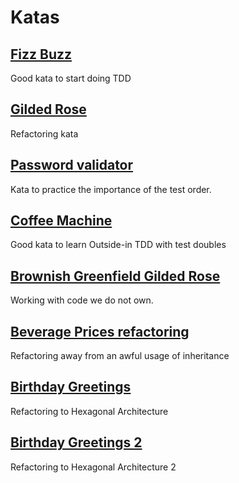 # Katas

## [Fizz Buzz](fizz-buzz/)
Good kata to start doing TDD

## [Gilded Rose](gilded-rose/)
Refactoring kata

## [Password validator](password-validator/)
Kata to practice the importance of the test order.

## [Coffee Machine](coffee-machine/)
Good kata to learn Outside-in TDD with test doubles

## [Brownish Greenfield Gilded Rose](brownish-greenfield-gilded-rose/)
Working with code we do not own.

## [Beverage Prices refactoring](refactoring-awful-inheritance-use-with-beverage-prices/)
Refactoring away from an awful usage of inheritance

## [Birthday Greetings](refactoring-to-hexagonal-architecture/)
Refactoring to Hexagonal Architecture

## [Birthday Greetings 2](refactoring-to-hexagonal-architecture-2/)
Refactoring to Hexagonal Architecture 2

